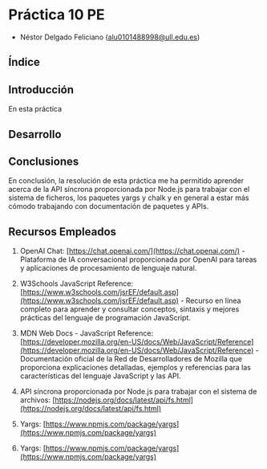 # Práctica 10 PE

- Néstor Delgado Feliciano ([alu0101488998@ull.edu.es](mailto:alu0101488998@ull.edu.es))




## **Índice**




## **Introducción**
En esta práctica




## **Desarrollo**




## **Conclusiones**
En conclusión, la resolución de esta práctica me ha permitido aprender acerca de la API síncrona proporcionada por Node.js para trabajar con el sistema de ficheros, los paquetes yargs y chalk y en general a estar más cómodo trabajando con documentación de paquetes y APIs.




## **Recursos Empleados**

1. OpenAI Chat: [https://chat.openai.com/](https://chat.openai.com/) - Plataforma de IA conversacional proporcionada por OpenAI para tareas y aplicaciones de procesamiento de lenguaje natural.

2. W3Schools JavaScript Reference: [https://www.w3schools.com/jsrEF/default.asp](https://www.w3schools.com/jsrEF/default.asp) - Recurso en línea completo para aprender y consultar conceptos, sintaxis y mejores prácticas del lenguaje de programación JavaScript.

3. MDN Web Docs - JavaScript Reference: [https://developer.mozilla.org/en-US/docs/Web/JavaScript/Reference](https://developer.mozilla.org/en-US/docs/Web/JavaScript/Reference) - Documentación oficial de la Red de Desarrolladores de Mozilla que proporciona explicaciones detalladas, ejemplos y referencias para las características del lenguaje JavaScript y las API.

4. API síncrona proporcionada por Node.js para trabajar con el sistema de archivos: [https://nodejs.org/docs/latest/api/fs.html](https://nodejs.org/docs/latest/api/fs.html)

5. Yargs: [https://www.npmjs.com/package/yargs](https://www.npmjs.com/package/yargs)

6. Yargs: [https://www.npmjs.com/package/yargs](https://www.npmjs.com/package/yargs)